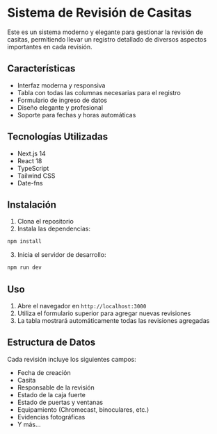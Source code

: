 # Sistema de Revisión de Casitas

Este es un sistema moderno y elegante para gestionar la revisión de casitas, permitiendo llevar un registro detallado de diversos aspectos importantes en cada revisión.

## Características

- Interfaz moderna y responsiva
- Tabla con todas las columnas necesarias para el registro
- Formulario de ingreso de datos
- Diseño elegante y profesional
- Soporte para fechas y horas automáticas

## Tecnologías Utilizadas

- Next.js 14
- React 18
- TypeScript
- Tailwind CSS
- Date-fns

## Instalación

1. Clona el repositorio
2. Instala las dependencias:
```bash
npm install
```
3. Inicia el servidor de desarrollo:
```bash
npm run dev
```

## Uso

1. Abre el navegador en `http://localhost:3000`
2. Utiliza el formulario superior para agregar nuevas revisiones
3. La tabla mostrará automáticamente todas las revisiones agregadas

## Estructura de Datos

Cada revisión incluye los siguientes campos:
- Fecha de creación
- Casita
- Responsable de la revisión
- Estado de la caja fuerte
- Estado de puertas y ventanas
- Equipamiento (Chromecast, binoculares, etc.)
- Evidencias fotográficas
- Y más... 